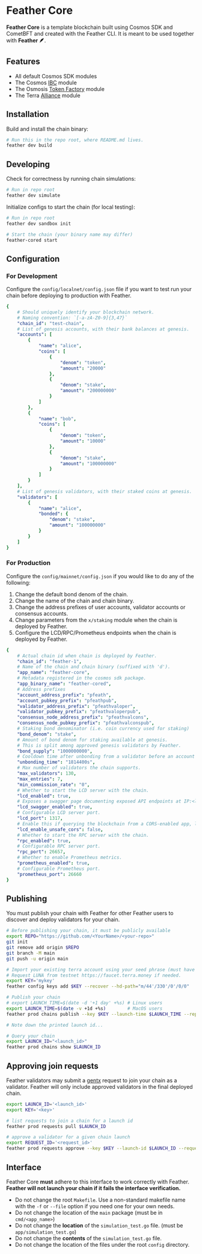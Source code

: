# Feather Core

**Feather Core** is a template blockchain built using Cosmos SDK and CometBFT and created with the Feather CLI. It is meant to be used together with **Feather 🪶**.

## Features

* All default Cosmos SDK modules
* The Cosmos [IBC](https://ibc.cosmos.network/) module
* The Osmosis [Token Factory](https://github.com/CosmWasm/token-factory) module
* The Terra [Alliance](https://alliance.terra.money/) module

## Installation

Build and install the chain binary:

```bash
# Run this in the repo root, where README.md lives.
feather dev build
```

## Developing

Check for correctness by running chain simulations:

```bash
# Run in repo root
feather dev simulate
```

Initialize configs to start the chain (for local testing):

```bash
# Run in repo root
feather dev sandbox init

# Start the chain (your binary name may differ)
feather-cored start
```

## Configuration

### For Development

Configure the `config/localnet/config.json` file if you want to test run your chain before deploying to production with Feather.

```yaml
{
    # Should uniquely identify your blockchain network.
    # Naming convention: `[-a-zA-Z0-9]{3,47}`
    "chain_id": "test-chain",
    # List of genesis accounts, with their bank balances at genesis.
    "accounts": [
        {
            "name": "alice",
            "coins": [
                {
                    "denom": "token",
                    "amount": "20000"
                },
                {
                    "denom": "stake",
                    "amount": "200000000"
                }
            ]
        },
        {
            "name": "bob",
            "coins": [
                {
                    "denom": "token",
                    "amount": "10000"
                },
                {
                    "denom": "stake",
                    "amount": "100000000"
                }
            ]
        }
    ],
    # List of genesis validators, with their staked coins at genesis.
    "validators": [
        {
            "name": "alice",
            "bonded": {
                "denom": "stake",
                "amount": "100000000"
            }
        }
    ]
}
```

### For Production

Configure the `config/mainnet/config.json` if you would like to do any of the following:

1. Change the default bond denom of the chain.
2. Change the name of the chain and chain binary.
3. Change the address prefixes of user accounts, validator accounts or consensus accounts.
4. Change parameters from the `x/staking` module when the chain is deployed by Feather.
5. Configure the LCD/RPC/Prometheus endpoints when the chain is deployed by Feather.

```yaml
{
    # Actual chain id when chain is deployed by Feather.
    "chain_id": "feather-1",
    # Name of the chain and chain binary (suffixed with 'd').
    "app_name": "feather-core",
    # Metadata registered in the cosmos sdk package.
    "app_binary_name": "feather-cored",
    # Address prefixes
    "account_address_prefix": "pfeath",
    "account_pubkey_prefix": "pfeathpub",
    "validator_address_prefix": "pfeathvaloper",
    "validator_pubkey_prefix": "pfeathvaloperpub",
    "consensus_node_address_prefix": "pfeathvalcons",
    "consensus_node_pubkey_prefix": "pfeathvalconspub",
    # Staking bond denominator (i.e. coin currency used for staking)
    "bond_denom": "stake",
    # Amount of bond denom for staking available at genesis.
    # This is split among approved genesis validators by Feather.
    "bond_supply": "1000000000",
    # Cooldown time after unbonding from a validator before an account can stake again.
    "unbonding_time": "1814400s",
    # Max number of validators the chain supports.
    "max_validators": 130,
    "max_entries": 7,
    "min_commission_rate": "0",
    # Whether to start the LCD server with the chain.
    "lcd_enabled": true,
    # Exposes a swagger page documenting exposed API endpoints at IP:<lcd_port>.
    "lcd_swagger_enabled": true,
    # Configurable LCD server port.
    "lcd_port": 1317,
    # Enable this if querying the blockchain from a CORS-enabled app, like web browsers.
    "lcd_enable_unsafe_cors": false,
    # Whether to start the RPC server with the chain.
    "rpc_enabled": true,
    # Configurable RPC server port.
    "rpc_port": 26657,
    # Whether to enable Prometheus metrics.
    "prometheus_enabled": true,
    # Configurable Prometheus port.
    "prometheus_port": 26660
}
```

## Publishing

You must publish your chain with Feather for other Feather users to discover and deploy validators for your chain.

```bash
# Before publishing your chain, it must be publicly available
export REPO="https://github.com/<YourName>/<your-repo>"
git init
git remove add origin $REPO
git branch -M main
git push -u origin main

# Import your existing terra account using your seed phrase (must have LUNA in testnet)
# Request LUNA from testnet https://faucet.terra.money if needed.
export KEY='mykey'
feather config keys add $KEY --recover --hd-path="m/44'/330'/0'/0/0"

# Publish your chain
# export LAUNCH_TIME=$(date -d '+1 day' +%s) # Linux users
export LAUNCH_TIME=$(date -v +1d +%s)        # MacOS users
feather prod chains publish --key $KEY --launch-time $LAUNCH_TIME --repo $REPO

# Note down the printed launch id...

# Query your chain
export LAUNCH_ID="<launch_id>"
feather prod chains show $LAUNCH_ID
```

## Approving join requests

Feather validators may submit a [gentx](https://docs.cosmos.network/v0.46/run-node/run-node.html) request to join your chain as a validator. Feather will only include approved validators in the final deployed chain.

```bash
export LAUNCH_ID='<launch_id>'
export KEY='<key>'

# list requests to join a chain for a launch id
feather prod requests pull $LAUNCH_ID

# approve a validator for a given chain launch
export REQUEST_ID='<request_id>'
feather prod requests approve --key $KEY --launch-id $LAUNCH_ID --request-id $REQUEST_ID
```

## Interface

Feather Core **must** adhere to this interface to work correctly with Feather. **Feather will not launch your chain if it fails the interface verification.**

* Do not change the root `Makefile`. Use a non-standard makefile name with the `-f` or `--file` option if you need one for your own needs.
* Do not change the location of the `main` package (must be in `cmd/<app_name>`)
* Do not change the **location** of the `simulation_test.go` file. (must be `app/simulation_test.go`)
* Do not change the **contents** of the `simulation_test.go` file.
* Do not change the location of the files under the root `config` directory.
